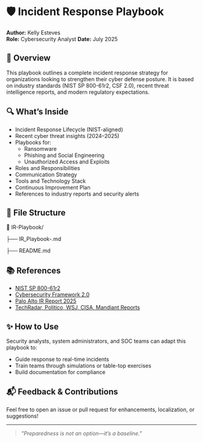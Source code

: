# 🛡️ Incident Response Playbook

**Author:** Kelly Esteves  
**Role:** Cybersecurity Analyst 
**Date:** July 2025

## 📘 Overview

This playbook outlines a complete incident response strategy for organizations looking to strengthen their cyber defense posture. It is based on industry standards (NIST SP 800-61r2, CSF 2.0), recent threat intelligence reports, and modern regulatory expectations.

## 🔍 What’s Inside

- Incident Response Lifecycle (NIST-aligned)
- Recent cyber threat insights (2024–2025)
- Playbooks for:
  - Ransomware
  - Phishing and Social Engineering
  - Unauthorized Access and Exploits
- Roles and Responsibilities
- Communication Strategy
- Tools and Technology Stack
- Continuous Improvement Plan
- References to industry reports and security alerts

## 📎 File Structure

📁 IR-Playbook/

├── IR_Playbook-.md

├── README.md

## 📚 References

- [NIST SP 800-61r2](https://nvlpubs.nist.gov/nistpubs/SpecialPublications/NIST.SP.800-61r2.pdf)
- [Cybersecurity Framework 2.0](https://www.nist.gov/cyberframework)
- [Palo Alto IR Report 2025](https://www.paloaltonetworks.com/perspectives/the-rising-stakes-of-cyber-resilience-what-the-2025-global-incident-response-report-means-for-business-leaders)
- [TechRadar, Politico, WSJ, CISA, Mandiant Reports](#)

## ✨ How to Use

Security analysts, system administrators, and SOC teams can adapt this playbook to:
- Guide response to real-time incidents
- Train teams through simulations or table-top exercises
- Build documentation for compliance

## 📬 Feedback & Contributions

Feel free to open an issue or pull request for enhancements, localization, or suggestions!

---

> *"Preparedness is not an option—it’s a baseline."*
